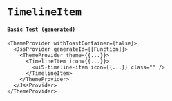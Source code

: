 # `TimelineItem`

#### `Basic Test (generated)`

```
<ThemeProvider withToastContainer={false}>
  <JssProvider generateId={[Function]}>
    <ThemeProvider theme={{...}}>
      <TimelineItem icon={{...}}>
        <ui5-timeline-item icon={{...}} class="" />
      </TimelineItem>
    </ThemeProvider>
  </JssProvider>
</ThemeProvider>
```

